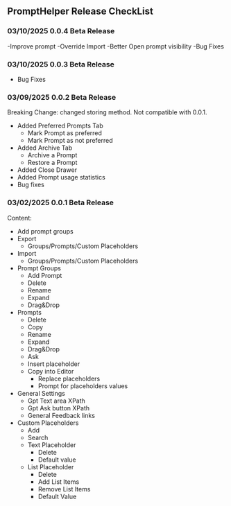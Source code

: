 ## PromptHelper Release CheckList

### 03/10/2025 0.0.4 Beta Release
-Improve prompt
-Override Import
-Better Open prompt visibility
-Bug Fixes

### 03/10/2025 0.0.3 Beta Release
- Bug Fixes

### 03/09/2025 0.0.2 Beta Release
Breaking Change: changed storing method. Not compatible with 0.0.1. 
- Added Preferred Prompts Tab
  - Mark Prompt as preferred
  - Mark Prompt as not preferred
- Added Archive Tab
  - Archive a Prompt
  - Restore a Prompt
- Added Close Drawer
- Added Prompt usage statistics
- Bug fixes

### 03/02/2025 0.0.1 Beta Release

Content:
- Add prompt groups
- Export
  - Groups/Prompts/Custom Placeholders
- Import
  - Groups/Prompts/Custom Placeholders
- Prompt Groups
  - Add Prompt
  - Delete
  - Rename
  - Expand
  - Drag&Drop
- Prompts
  - Delete
  - Copy
  - Rename
  - Expand
  - Drag&Drop
  - Ask
  - Insert placeholder
  - Copy into Editor
    - Replace placeholders
    - Prompt for placeholders values
- General Settings
  - Gpt Text area XPath
  - Gpt Ask button XPath
  - General Feedback links
- Custom Placeholders
  - Add 
  - Search
  - Text Placeholder
    - Delete
    - Default value
  - List Placeholder
    - Delete
    - Add List Items
    - Remove List Items
    - Default Value
   

